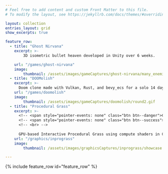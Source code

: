 ```yaml
---
# Feel free to add content and custom Front Matter to this file.
# To modify the layout, see https://jekyllrb.com/docs/themes/#overriding-theme-defaults

layout: collection
entries_layout: grid
show_excerpts: true

feature_row:
  - title: "Ghost Nirvana"
    excerpt: >-
        3D isometric bullet heaven developed in Unity over 6 weeks.

    url: "/games/ghost-nirvana"
    image: 
        thumbnail: /assets/images/gameCaptures/ghost-nirvana/many_enemies.gif
  - title: "DOOMolish"
    excerpt: >-
      Doom clone made with Vulkan, Rust, and bevy_ecs for a solo 14 day game jam
    url: "/games/doomolish"
    image: 
        thumbnail: /assets/images/gameCaptures/doomolish/round2.gif
  - title: "Procedural Grass"
    excerpt: >-
      <!-- <span style="pointer-events: none" class="btn btn--danger">C++</span> -->
      <!-- <span style="pointer-events: none" class="btn btn--success">OpenGL</span> -->
      <!-- <br> -->
    
      GPU-based Interactive Procedural Grass using compute shaders in C++ and OpenGL
    url: "/graphics/inprograss"
    image: 
        thumbnail: /assets/images/graphicsCaptures/inprograss/showcase.gif

---
```


{% include feature_row id="feature_row" %}
